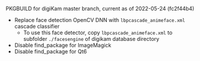 PKGBUILD for digiKam master branch, current as of 2022-05-24 (fc2f44b4)
- Replace face detection OpenCV DNN with `lbpcascade_animeface.xml` cascade classifier
  - To use this face detector, copy `lbpcascade_animeface.xml` to subfolder `./facesengine` of digikam database directory
- Disable find_package for ImageMagick
- Disable find_package for Qt6
